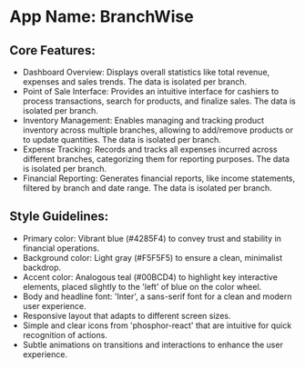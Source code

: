 # **App Name**: BranchWise

## Core Features:

- Dashboard Overview: Displays overall statistics like total revenue, expenses and sales trends. The data is isolated per branch.
- Point of Sale Interface: Provides an intuitive interface for cashiers to process transactions, search for products, and finalize sales. The data is isolated per branch.
- Inventory Management: Enables managing and tracking product inventory across multiple branches, allowing to add/remove products or to update quantities. The data is isolated per branch.
- Expense Tracking: Records and tracks all expenses incurred across different branches, categorizing them for reporting purposes. The data is isolated per branch.
- Financial Reporting: Generates financial reports, like income statements, filtered by branch and date range. The data is isolated per branch.

## Style Guidelines:

- Primary color: Vibrant blue (#4285F4) to convey trust and stability in financial operations.
- Background color: Light gray (#F5F5F5) to ensure a clean, minimalist backdrop.
- Accent color: Analogous teal (#00BCD4) to highlight key interactive elements, placed slightly to the 'left' of blue on the color wheel.
- Body and headline font: 'Inter', a sans-serif font for a clean and modern user experience.
- Responsive layout that adapts to different screen sizes.
- Simple and clear icons from 'phosphor-react' that are intuitive for quick recognition of actions.
- Subtle animations on transitions and interactions to enhance the user experience.